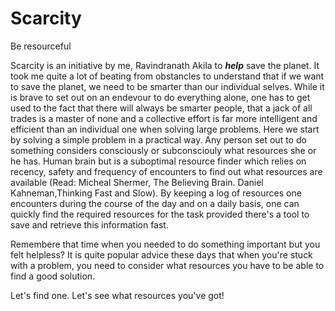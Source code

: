 # Scarcity
Be resourceful

Scarcity is an initiative by me, Ravindranath Akila to ***help*** save the planet. It took me quite a lot of beating from obstancles to understand that if we want to save the planet, we need to be smarter than our individual selves. While it is brave to set out on an endevour to do everything alone, one has to get used to the fact that there will always be smarter people, that a jack of all trades is a master of none and a collective effort is far more intelligent and efficient than an individual one when solving large problems. Here we start by solving a simple problem in a practical way. Any person set out to do something considers consciously or subconsciouly what resources she or he has. Human brain but is a suboptimal resource finder which relies on recency, safety and frequency of encounters to find out what resources are available (Read: Micheal Shermer, The Believing Brain. Daniel Kahneman,Thinking Fast and Slow). By keeping a log of resources one encounters during the course of the day and on a daily basis, one can quickly find the required resources for the task provided there's a tool to save and retrieve this information fast.

Remembere that time when you needed to do something important but you felt helpless? It is quite popular advice these days that when you're stuck with a problem, you need to consider what resources you have to be able to find a good solution.

Let's find one. Let's see what resources you've got!

